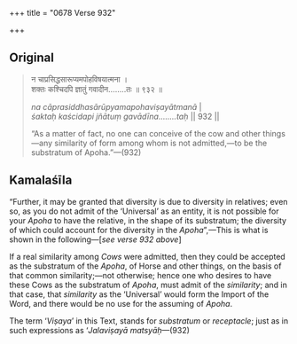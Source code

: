 +++
title = "0678 Verse 932"

+++
## Original 
>
> न चाप्रसिद्धसारूप्यमपोहविषयात्मना ।  
> शक्तः कश्चिदपि ज्ञातुं गवादीन........तः ॥ ९३२ ॥ 
>
> *na cāprasiddhasārūpyamapohaviṣayātmanā* \|  
> *śaktaḥ kaścidapi jñātuṃ gavādīna........taḥ* \|\| 932 \|\| 
>
> “As a matter of fact, no one can conceive of the cow and other things—any similarity of form among whom is not admitted,—to be the substratum of Apoha.”—(932)



## Kamalaśīla

“Further, it may be granted that diversity is due to diversity in relatives; even so, as you do not admit of the ‘Universal’ as an entity, it is not possible for your *Apoha* to have the relative, in the shape of its substratum; the diversity of which could account for the diversity in the *Apoha*”,—This is what is shown in the following—[*see verse 932 above*]

If a real similarity among *Cows* were admitted, then they could be accepted as the substratum of the *Apoha*, of Horse and other things, on the basis of that common similarity;—not otherwise; hence one who desires to have these Cows as the substratum of *Apoha*, must admit of the *similarity*; and in that case, that *similarity* as the ‘Universal’ would form the Import of the Word, and there would be no use for the assuming of *Apoha*.

The term ‘*Viṣaya*’ in this Text, stands for *substratum* or *receptacle*; just as in such expressions as ‘*Jalaviṣayā matsyāḥ*—(932)


